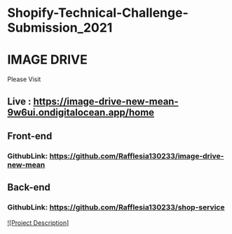 # Shopify-Technical-Challenge-Submission_2021

# IMAGE DRIVE
Please Visit
## Live : https://image-drive-new-mean-9w6ui.ondigitalocean.app/home


## Front-end

### GithubLink: https://github.com/Rafflesia130233/image-drive-new-mean

## Back-end

### GithubLink: https://github.com/Rafflesia130233/shop-service

  
  [![Project Description]](https://youtu.be/HyjYL0eW-IY "An application for buying and selling artworks - What's there and What's required - Click to Watch!")



